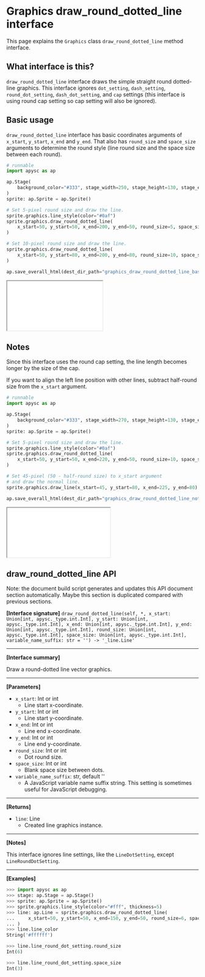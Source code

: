 # Graphics draw_round_dotted_line interface

This page explains the `Graphics` class `draw_round_dotted_line` method interface.

## What interface is this?

`draw_round_dotted_line` interface draws the simple straight round dotted-line graphics. This interface ignores `dot_setting`\, `dash_setting`\, `round_dot_setting`\, `dash_dot_setting`\, and `cap` settings (this interface is using round cap setting so cap setting will also be ignored).

## Basic usage

`draw_round_dotted_line` interface has basic coordinates arguments of `x_start`, `y_start`, `x_end` and `y_end`. That also has `round_size` and `space_size` arguments to determine the round style (line round size and the space size between each round).

```py
# runnable
import apysc as ap

ap.Stage(
    background_color="#333", stage_width=250, stage_height=130, stage_elem_id="stage"
)
sprite: ap.Sprite = ap.Sprite()

# Set 5-pixel round size and draw the line.
sprite.graphics.line_style(color="#0af")
sprite.graphics.draw_round_dotted_line(
    x_start=50, y_start=50, x_end=200, y_end=50, round_size=5, space_size=5
)

# Set 10-pixel round size and draw the line.
sprite.graphics.draw_round_dotted_line(
    x_start=50, y_start=80, x_end=200, y_end=80, round_size=10, space_size=5
)

ap.save_overall_html(dest_dir_path="graphics_draw_round_dotted_line_basic_usage/")
```

<iframe src="static/graphics_draw_round_dotted_line_basic_usage/index.html" width="250" height="130"></iframe>

## Notes

Since this interface uses the round cap setting, the line length becomes longer by the size of the cap.

If you want to align the left line position with other lines, subtract half-round size from the `x_start` argument.

```py
# runnable
import apysc as ap

ap.Stage(
    background_color="#333", stage_width=270, stage_height=130, stage_elem_id="stage"
)
sprite: ap.Sprite = ap.Sprite()

# Set 5-pixel round size and draw the line.
sprite.graphics.line_style(color="#0af")
sprite.graphics.draw_round_dotted_line(
    x_start=50, y_start=50, x_end=220, y_end=50, round_size=10, space_size=5
)

# Set 45-pixel (50 - half-round size) to x_start argument
# and draw the normal line.
sprite.graphics.draw_line(x_start=45, y_start=80, x_end=225, y_end=80)

ap.save_overall_html(dest_dir_path="graphics_draw_round_dotted_line_notes/")
```

<iframe src="static/graphics_draw_round_dotted_line_notes/index.html" width="270" height="130"></iframe>


## draw_round_dotted_line API

<!-- Docstring: apysc._display.graphics.Graphics.draw_round_dotted_line -->

<span class="inconspicuous-txt">Note: the document build script generates and updates this API document section automatically. Maybe this section is duplicated compared with previous sections.</span>

**[Interface signature]** `draw_round_dotted_line(self, *, x_start: Union[int, apysc._type.int.Int], y_start: Union[int, apysc._type.int.Int], x_end: Union[int, apysc._type.int.Int], y_end: Union[int, apysc._type.int.Int], round_size: Union[int, apysc._type.int.Int], space_size: Union[int, apysc._type.int.Int], variable_name_suffix: str = '') -> '_line.Line'`<hr>

**[Interface summary]**

Draw a round-dotted line vector graphics.<hr>

**[Parameters]**

- `x_start`: Int or int
  - Line start x-coordinate.
- `y_start`: Int or int
  - Line start y-coordinate.
- `x_end`: Int or int
  - Line end x-coordinate.
- `y_end`: Int or int
  - Line end y-coordinate.
- `round_size`: Int or int
  - Dot round size.
- `space_size`: Int or int
  - Blank space size between dots.
- `variable_name_suffix`: str, default ''
  - A JavaScript variable name suffix string. This setting is sometimes useful for JavaScript debugging.

<hr>

**[Returns]**

- `line`: Line
  - Created line graphics instance.

<hr>

**[Notes]**

This interface ignores line settings, like the `LineDotSetting`, except `LineRoundDotSetting`.<hr>

**[Examples]**

```py
>>> import apysc as ap
>>> stage: ap.Stage = ap.Stage()
>>> sprite: ap.Sprite = ap.Sprite()
>>> sprite.graphics.line_style(color="#fff", thickness=5)
>>> line: ap.Line = sprite.graphics.draw_round_dotted_line(
...     x_start=50, y_start=50, x_end=150, y_end=50, round_size=6, space_size=3
... )
>>> line.line_color
String('#ffffff')

>>> line.line_round_dot_setting.round_size
Int(6)

>>> line.line_round_dot_setting.space_size
Int(3)
```